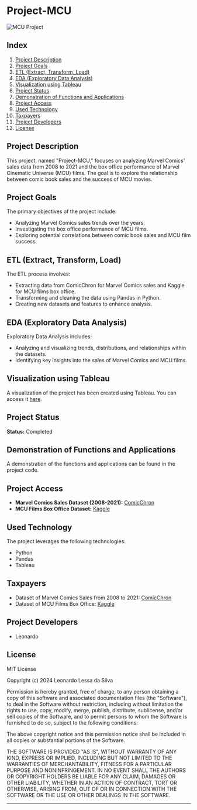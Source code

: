# Project-MCU

![MCU Project](https://upload.wikimedia.org/wikipedia/commons/0/0c/Marvel_Cinematic_Universe_logo.png)

## Index

1. [Project Description](#project-description)
2. [Project Goals](#project-goals)
3. [ETL (Extract, Transform, Load)](#etl)
4. [EDA (Exploratory Data Analysis)](#eda)
5. [Visualization using Tableau](#visualization-using-tableau)
6. [Project Status](#project-status)
7. [Demonstration of Functions and Applications](#demonstration-of-functions-and-applications)
8. [Project Access](#project-access)
9. [Used Technology](#used-technology)
10. [Taxpayers](#taxpayers)
11. [Project Developers](#project-developers)
12. [License](#license)

## Project Description

This project, named "Project-MCU," focuses on analyzing Marvel Comics' sales data from 2008 to 2021 and the box office performance of Marvel Cinematic Universe (MCU) films. The goal is to explore the relationship between comic book sales and the success of MCU movies.

## Project Goals

The primary objectives of the project include:

- Analyzing Marvel Comics sales trends over the years.
- Investigating the box office performance of MCU films.
- Exploring potential correlations between comic book sales and MCU film success.

## ETL (Extract, Transform, Load)

The ETL process involves:

- Extracting data from ComicChron for Marvel Comics sales and Kaggle for MCU films box office.
- Transforming and cleaning the data using Pandas in Python.
- Creating new datasets and features to enhance analysis.

## EDA (Exploratory Data Analysis)

Exploratory Data Analysis includes:

- Analyzing and visualizing trends, distributions, and relationships within the datasets.
- Identifying key insights into the sales of Marvel Comics and MCU films.

## Visualization using Tableau

A visualization of the project has been created using Tableau. You can access it [here](https://public.tableau.com/views/MCU_17088239428790/Story1?:language=pt-BR&publish=yes&:sid=&:display_count=n&:origin=viz_share_link).

## Project Status

**Status:** Completed

## Demonstration of Functions and Applications

A demonstration of the functions and applications can be found in the project code.

## Project Access

- **Marvel Comics Sales Dataset (2008-2021):** [ComicChron](https://www.comichron.com/index.php)
- **MCU Films Box Office Dataset:** [Kaggle](https://www.kaggle.com/datasets)

## Used Technology

The project leverages the following technologies:

- Python
- Pandas
- Tableau

## Taxpayers

- Dataset of Marvel Comics Sales from 2008 to 2021: [ComicChron](https://www.comichron.com/index.php)
- Dataset of MCU Films Box Office: [Kaggle](https://www.kaggle.com/datasets)

## Project Developers

- Leonardo


## License

MIT License

Copyright (c) 2024 Leonardo Lessa da Silva

Permission is hereby granted, free of charge, to any person obtaining a copy
of this software and associated documentation files (the "Software"), to deal
in the Software without restriction, including without limitation the rights
to use, copy, modify, merge, publish, distribute, sublicense, and/or sell
copies of the Software, and to permit persons to whom the Software is
furnished to do so, subject to the following conditions:

The above copyright notice and this permission notice shall be included in all
copies or substantial portions of the Software.

THE SOFTWARE IS PROVIDED "AS IS", WITHOUT WARRANTY OF ANY KIND, EXPRESS OR
IMPLIED, INCLUDING BUT NOT LIMITED TO THE WARRANTIES OF MERCHANTABILITY,
FITNESS FOR A PARTICULAR PURPOSE AND NONINFRINGEMENT. IN NO EVENT SHALL THE
AUTHORS OR COPYRIGHT HOLDERS BE LIABLE FOR ANY CLAIM, DAMAGES OR OTHER
LIABILITY, WHETHER IN AN ACTION OF CONTRACT, TORT OR OTHERWISE, ARISING FROM,
OUT OF OR IN CONNECTION WITH THE SOFTWARE OR THE USE OR OTHER DEALINGS IN THE
SOFTWARE.

---

